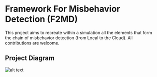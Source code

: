 
# Framework For Misbehavior Detection (F2MD)

This project aims to recreate within a simulation all the elements that form the chain of misbehavior detection (from Local to the Cloud).
All contributions are welcome.


## Project Diagram

 ![alt text](https://github.com/josephkamel/F2MD/blob/master/F2MD-Diagram.png)


